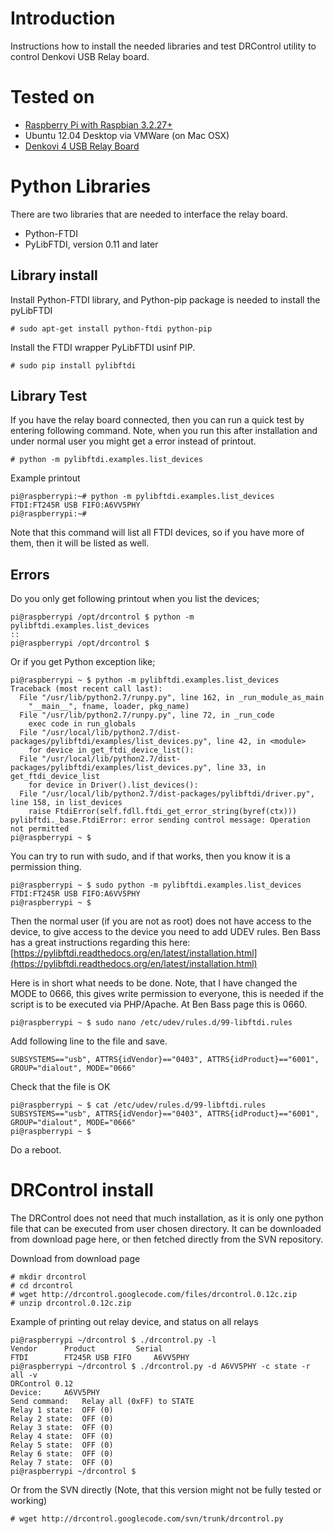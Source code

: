 # Introduction #

Instructions how to install the needed libraries and test DRControl utility to control Denkovi USB Relay board.

# Tested on #

  * [Raspberry Pi with Raspbian 3.2.27+](http://www.raspberrypi.org/downloads)
  * Ubuntu 12.04 Desktop via VMWare (on Mac OSX)
  * [Denkovi 4 USB Relay Board](http://denkovi.com/product/44/usb-four-4-relay-output-module-board-for-home-automation.html)

# Python Libraries #

There are two libraries that are needed to interface the relay board.

  * Python-FTDI
  * PyLibFTDI, version 0.11 and later

## Library install ##

Install Python-FTDI library, and Python-pip package is needed to install the pyLibFTDI

```
# sudo apt-get install python-ftdi python-pip
```

Install the FTDI wrapper PyLibFTDI usinf PIP.

```
# sudo pip install pylibftdi
```

## Library Test ##

If you have the relay board connected, then you can run a quick test by entering following command. Note, when you run this after installation and under normal user you might get a error instead of printout.

```
# python -m pylibftdi.examples.list_devices
```

Example printout

```
pi@raspberrypi:~# python -m pylibftdi.examples.list_devices
FTDI:FT245R USB FIFO:A6VV5PHY
pi@raspberrypi:~# 
```

Note that this command will list all FTDI devices, so if you have more of them, then it will be listed as well.

## Errors ##

Do you only get following printout when you list the devices;

```
pi@raspberrypi /opt/drcontrol $ python -m pylibftdi.examples.list_devices
::
pi@raspberrypi /opt/drcontrol $
```

Or if you get Python exception like;

```
pi@raspberrypi ~ $ python -m pylibftdi.examples.list_devices
Traceback (most recent call last):
  File "/usr/lib/python2.7/runpy.py", line 162, in _run_module_as_main
    "__main__", fname, loader, pkg_name)
  File "/usr/lib/python2.7/runpy.py", line 72, in _run_code
    exec code in run_globals
  File "/usr/local/lib/python2.7/dist-packages/pylibftdi/examples/list_devices.py", line 42, in <module>
    for device in get_ftdi_device_list():
  File "/usr/local/lib/python2.7/dist-packages/pylibftdi/examples/list_devices.py", line 33, in get_ftdi_device_list
    for device in Driver().list_devices():
  File "/usr/local/lib/python2.7/dist-packages/pylibftdi/driver.py", line 158, in list_devices
    raise FtdiError(self.fdll.ftdi_get_error_string(byref(ctx)))
pylibftdi._base.FtdiError: error sending control message: Operation not permitted
pi@raspberrypi ~ $
```

You can try to run with sudo, and if that works, then you know it is a permission thing.

```
pi@raspberrypi ~ $ sudo python -m pylibftdi.examples.list_devices
FTDI:FT245R USB FIFO:A6VV5PHY
pi@raspberrypi ~ $
```

Then the normal user (if you are not as root) does not have access to the device, to give access to the device you need to add UDEV rules. Ben Bass has a great instructions regarding this here: [https://pylibftdi.readthedocs.org/en/latest/installation.html](https://pylibftdi.readthedocs.org/en/latest/installation.html)

Here is in short what needs to be done. Note, that I have changed the MODE to 0666, this gives write permission to everyone, this is needed if the script is to be executed via PHP/Apache. At Ben Bass page this is 0660.

```
pi@raspberrypi ~ $ sudo nano /etc/udev/rules.d/99-libftdi.rules
```

Add following line to the file and save.

```
SUBSYSTEMS=="usb", ATTRS{idVendor}=="0403", ATTRS{idProduct}=="6001", GROUP="dialout", MODE="0666"
```

Check that the file is OK

```
pi@raspberrypi ~ $ cat /etc/udev/rules.d/99-libftdi.rules
SUBSYSTEMS=="usb", ATTRS{idVendor}=="0403", ATTRS{idProduct}=="6001", GROUP="dialout", MODE="0666"
pi@raspberrypi ~ $
```

Do a reboot.

# DRControl install #

The DRControl does not need that much installation, as it is only one python file that can be executed from user chosen directory. It can be downloaded from download page here, or then fetched directly from the SVN repository.

Download from download page

```
# mkdir drcontrol
# cd drcontrol
# wget http://drcontrol.googlecode.com/files/drcontrol.0.12c.zip
# unzip drcontrol.0.12c.zip
```

Example of printing out relay device, and status on all relays

```
pi@raspberrypi ~/drcontrol $ ./drcontrol.py -l
Vendor		Product			Serial
FTDI		FT245R USB FIFO		A6VV5PHY
pi@raspberrypi ~/drcontrol $ ./drcontrol.py -d A6VV5PHY -c state -r all -v
DRControl 0.12
Device:		A6VV5PHY
Send command:	Relay all (0xFF) to STATE
Relay 1 state:	OFF (0)
Relay 2 state:	OFF (0)
Relay 3 state:	OFF (0)
Relay 4 state:	OFF (0)
Relay 5 state:	OFF (0)
Relay 6 state:	OFF (0)
Relay 7 state:	OFF (0)
pi@raspberrypi ~/drcontrol $
```

Or from the SVN directly (Note, that this version might not be fully tested or working)

```
# wget http://drcontrol.googlecode.com/svn/trunk/drcontrol.py
```